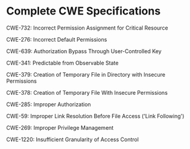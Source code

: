 

# Complete CWE Specifications

CWE-732: Incorrect Permission Assignment for Critical Resource

CWE-276: Incorrect Default Permissions

CWE-639: Authorization Bypass Through User-Controlled Key

CWE-341: Predictable from Observable State

CWE-379: Creation of Temporary File in Directory with Insecure Permissions

CWE-378: Creation of Temporary File With Insecure Permissions

CWE-285: Improper Authorization

CWE-59: Improper Link Resolution Before File Access ('Link Following')

CWE-269: Improper Privilege Management

CWE-1220: Insufficient Granularity of Access Control